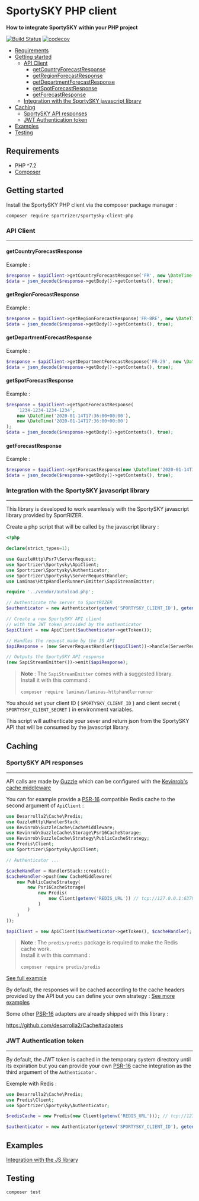 <!-- omit in toc -->
# SportySKY PHP client

**How to integrate SportySKY within your PHP project**

[![Build Status](https://travis-ci.org/SportRIZER/sportysky-client-php.svg?branch=master)](https://travis-ci.org/SportRIZER/sportysky-client-php)
[![codecov](https://codecov.io/gh/SportRIZER/sportysky-client-php/branch/master/graphs/badge.svg)](https://codecov.io/gh/SportRIZER/sportysky-client-php)

- [Requirements](#requirements)
- [Getting started](#getting-started)
  - [API Client](#api-client)
    - [getCountryForecastResponse](#getcountryforecastresponse)
    - [getRegionForecastResponse](#getregionforecastresponse)
    - [getDepartmentForecastResponse](#getdepartmentforecastresponse)
    - [getSpotForecastResponse](#getspotforecastresponse)
    - [getForecastResponse](#getforecastresponse)
  - [Integration with the SportySKY javascript library](#integration-with-the-sportysky-javascript-library)
- [Caching](#caching)
  - [SportySKY API responses](#sportysky-api-responses)
  - [JWT Authentication token](#jwt-authentication-token)
- [Examples](#examples)
- [Testing](#testing)

## Requirements

 - PHP ^7.2
 - [Composer](https://getcomposer.org/)

## Getting started

Install the SportySKY PHP client via the composer package manager :

``` bash
composer require sportrizer/sportysky-client-php
```

### API Client

___

#### getCountryForecastResponse

Example : 

``` php
$response = $apiClient->getCountryForecastResponse('FR', new \DateTime('2020-01-14T17:36:00+00:00'));
$data = json_decode($response->getBody()->getContents(), true);
```

#### getRegionForecastResponse

Example : 

``` php
$response = $apiClient->getRegionForecastResponse('FR-BRE', new \DateTime('2020-01-14T17:36:00+00:00'));
$data = json_decode($response->getBody()->getContents(), true);
```

#### getDepartmentForecastResponse

Example : 

``` php
$response = $apiClient->getDepartmentForecastResponse('FR-29', new \DateTime('2020-01-14T17:36:00+00:00'));
$data = json_decode($response->getBody()->getContents(), true);
```

#### getSpotForecastResponse

Example : 

``` php
$response = $apiClient->getSpotForecastResponse(
    '1234-1234-1234-1234',
    new \DateTime('2020-01-14T17:36:00+00:00'),
    new \DateTime('2020-01-14T17:36:00+00:00')
);
$data = json_decode($response->getBody()->getContents(), true);
```

#### getForecastResponse

Example : 

``` php
$response = $apiClient->getForecastResponse(new \DateTime('2020-01-14T17:36:00+00:00'), null, null, null, 'FR');
$data = json_decode($response->getBody()->getContents(), true);
```

### Integration with the SportySKY javascript library

___
This library is developed to work seamlessly with the SportySKY javascript library provided by SportRIZER.

Create a php script that will be called by the javascript library :

``` php
<?php

declare(strict_types=1);

use GuzzleHttp\Psr7\ServerRequest;
use Sportrizer\Sportysky\ApiClient;
use Sportrizer\Sportysky\Authenticator;
use Sportrizer\Sportysky\ServerRequestHandler;
use Laminas\HttpHandlerRunner\Emitter\SapiStreamEmitter;

require '../vendor/autoload.php';

// Authenticate the server to SportRIZER
$authenticator = new Authenticator(getenv('SPORTYSKY_CLIENT_ID'), getenv('SPORTYSKY_CLIENT_SECRET'));

// Create a new SportySKY API client
// with the JWT token provided by the authenticator
$apiClient = new ApiClient($authenticator->getToken());

// Handles the request made by the JS API
$apiResponse = (new ServerRequestHandler($apiClient))->handle(ServerRequest::fromGlobals());

// Outputs the SportySKY API response
(new SapiStreamEmitter())->emit($apiResponse);
```

> **Note** : The `SapiStreamEmitter` comes with a suggested library.<br>
> Install it with this command :<br><br>
> `composer require laminas/laminas-httphandlerrunner` 

You should set your client ID ( `SPORTYSKY_CLIENT_ID` ) and client secret ( `SPORTYSKY_CLIENT_SECRET` ) in environment variables.

This script will authenticate your sever and return json from the SportySKY API that will be consumed by the javascript library.

## Caching

### SportySKY API responses
___
API calls are made by [Guzzle](https://github.com/guzzle/guzzle) which can be configured with the [Kevinrob's cache middleware](https://github.com/Kevinrob/guzzle-cache-middleware)

You can for example provide a [PSR-16](https://www.php-fig.org/psr/psr-16/) compatible Redis cache to the second argument of `ApiClient` : 

``` php
use Desarrolla2\Cache\Predis;
use GuzzleHttp\HandlerStack;
use Kevinrob\GuzzleCache\CacheMiddleware;
use Kevinrob\GuzzleCache\Storage\Psr16CacheStorage;
use Kevinrob\GuzzleCache\Strategy\PublicCacheStrategy;
use Predis\Client;
use Sportrizer\Sportysky\ApiClient;

// Authenticator ... 

$cacheHandler = HandlerStack::create();
$cacheHandler->push(new CacheMiddleware(
    new PublicCacheStrategy(
        new Psr16CacheStorage(
            new Predis(
                new Client(getenv('REDIS_URL')) // tcp://127.0.0.1:6379
            )
        )
    )
));

$apiClient = new ApiClient($authenticator->getToken(), $cacheHandler);
```

> **Note** : The `predis/predis` package is required to make the Redis cache work.<br>
> Install it with this command :<br><br>
> `composer require predis/predis` 

[See full example](examples/js-api-integration/redis-cached-api-proxy.php)

By default, the responses will be cached according to the cache headers provided by the API but you can define your own strategy : [See more examples](https://github.com/Kevinrob/guzzle-cache-middleware#examples)

Some other [PSR-16](https://www.php-fig.org/psr/psr-16/) adapters are already shipped with this library : 

https://github.com/desarrolla2/Cache#adapters

### JWT Authentication token

___
By default, the JWT token is cached in the temporary system directory until its expiration but you can provide your own [PSR-16](https://www.php-fig.org/psr/psr-16/) cache integration as the third argument of the `Authenticator` .

Exemple with Redis :

``` php
use Desarrolla2\Cache\Predis;
use Predis\Client;
use Sportrizer\Sportysky\Authenticator;

$redisCache = new Predis(new Client(getenv('REDIS_URL'))); // tcp://127.0.0.1:6379

$authenticator = new Authenticator(getenv('SPORTYSKY_CLIENT_ID'), getenv('SPORTYSKY_CLIENT_SECRET'), $redisCache);
```

## Examples

[Integration with the JS library](examples/)

## Testing

``` bash
composer test
```

